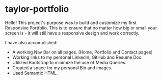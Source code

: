 # taylor-portfolio

Hello! This project's purpose was to build and customize my first Responsive Portfolio. This is to ensure that no matter how big or small your screen is - it will still have a responsive design and work correctly.

I have also accomplished:

* A working Nav Bar on all pages. (Home, Portfolio and Contact pages)
* Working links to my personal LinkedIn, GitHub and Resume Doc.
* Utilized Bootstrap to minimize the use of Media Queries.
* Created a space for my personal Bio and images.
* Used Semantic HTML.